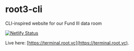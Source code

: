 # root3-cli
CLI-inspired website for our Fund III data room

[![Netlify Status](https://api.netlify.com/api/v1/badges/b75e1391-11f0-4b16-97cb-179b923b94d9/deploy-status)](https://app.netlify.com/sites/rootvc-fund3-cli/deploys)

Live here: [https://terminal.root.vc](https://terminal.root.vc).

